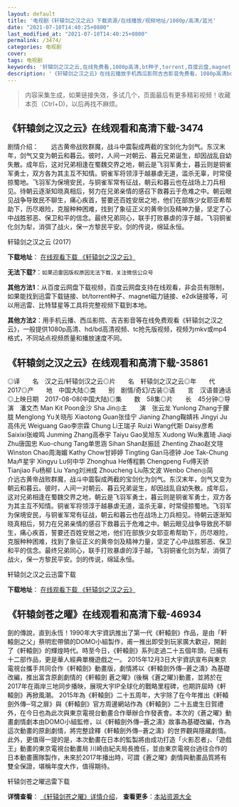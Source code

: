 ```yaml
---
layout: default
title: '电视剧《轩辕剑之汉之云》下载资源/在线播放/视频地址/1080p/高清/蓝光'
date: "2021-07-10T14:40:25+0800"
last_modified_at: "2021-07-10T14:40:25+0800"
permalink: /3474/
categories: 电视剧
cover:
tags: 电视剧
keywords: '轩辕剑之汉之云,在线免费看,1080p高清,bt种子,torrent,百度云盘,magnet,磁力链,迅雷下载资源'
description: '《轩辕剑之汉之云》在线云播放手机西瓜影院吉吉影音免费看，1080p高清bd/hd未删减完整版和tc抢先枪版，mkv/mp4格式，附带bt/torrent种子、magnet/磁力链、百度云盘、网盘资源迅雷下载链接'
---
```


>内容采集生成，如果链接失效，多试几个，页面最后有更多精彩视频！收藏本页（Ctrl+D)，以后再找不麻烦。


## 《轩辕剑之汉之云》在线观看和高清下载-3474

剧情介绍：　　远古黄帝战败群魔，战斗中震裂成两截的宝剑化为剑气。东汉末年，剑气又变为朝云和暮云。彼时，人间一对朝云、暮云兄弟诞生，却因战乱自幼失散。成年后，这对兄弟相逢在蜀魏交界之地，朝云是飞羽军勇士，暮云则是铜雀军勇士，双方各为其主互不知情。铜雀军将领淳于越暴虐无道，滥杀无辜，时常侵掠蜀地。飞羽军为保境安民，与铜雀军常有征战，朝云和暮云也在战场上刀兵相见。待朝云逐渐知晓真相后，努力在兄弟亲情的感召下救暮云于危难之中。朝云眼见战争导致民不聊生，痛心疾首，誓要还百姓安居之地，他们在部族少女耶亚希帮助下，历尽艰险，克服种种困难，找到了象征正义的黄帝剑及精神力量，坚定了心中战胜邪恶、保卫和平的信念。最终兄弟同心，联手打败暴虐的淳于越，飞羽铜雀化剑为犁，消弭了战火，保一方黎民平安。剑的传说，绵延永恒。


轩辕剑之汉之云 (2017)

**下载地址**： [在线观看下载 《轩辕剑之汉之云》](https://www.btbtdy.me/btdy/dy11298.html) 


**无法下载?**：`如果迅雷因版权原因无法下载，关注微信公众号 `

**其他方法1**：从百度云网盘下载视频，百度云网盘支持在线观看，非会员有限制，如果能找到迅雷下载链接、bt/torrent种子、magnet磁力链接、e2dk链接等，可以用迅雷、比特彗星等工具将完整视频下载到本地。

**其他方法2**：用手机云播、西瓜影院、吉吉影音等在线免费观看《轩辕剑之汉之云》，一般提供1080p高清、hd/bd高清视频、tc抢先版视频，视频为mkv或mp4格式，不同站点视频质量和播放速度不同。


## 《轩辕剑之汉之云》在线观看和高清下载-35861

◎译　　名　汉之云/轩辕剑汉之云◎片　　名　轩辕剑之汉之云◎年　　代　2017◎产　　地　中国大陆◎类　　别　剧情/奇幻/古装◎语　　言　汉语普通话◎上映日期　2017-08-08(中国大陆)◎集　　数　58集◎片　　长　45分钟◎导　　演　潘文杰 Man Kit Poon金沙 Sha Jin◎主　　演　张云龙 Yunlong Zhang于朦胧 Menglong Yu关晓彤 Xiaotong Guan张佳宁 Jianing Zhang鞠婧祎 Jingyi Ju高伟光 Weiguang Gao李宗霖 Chung Li王瑞子 Ruizi Wang代斯 Daisy彦希 Saixixi张峻鸣 Junming Zhang高泰宇 Taiyu Gao吴旭东 Xudong Wu朱嘉琦 Jiaqi Zhu唐国忠 Kuo-chung Tang单思涵 Sihan Shan赵振廷 Zhenting Zhao赵文瑄 Winston Chao周海媚 Kathy Chow甘婷婷 Tingting Gan马德钟 Joe Tak-Chung Ma卢星宇 Xingyu Lu何中华 Zhonghua He傅程鹏 Chengpeng Fu傅天骄 Tianjiao Fu杨柳 Liu Yang刘洲成 Zhoucheng Liu陈文波 Wenbo Chen◎简　　介远古黄帝战败群魔，战斗中震裂成两截的宝剑化为剑气。东汉末年，剑气又变为朝云和暮云。彼时，人间一对朝云、暮云兄弟诞生，却因战乱自幼失散。成年后，这对兄弟相逢在蜀魏交界之地，朝云是飞羽军勇士，暮云则是铜雀军勇士，双方各为其主互不知情。铜雀军将领淳于越暴虐无道，滥杀无辜，时常侵掠蜀地。飞羽军为保境安民，与铜雀军常有征战，朝云和暮云也在战场上刀兵相见。待朝云逐渐知晓真相后，努力在兄弟亲情的感召下救暮云于危难之中。朝云眼见战争导致民不聊生，痛心疾首，誓要还百姓安居之地，他们在部族少女耶亚希帮助下，历尽艰险，克服种种困难，找到了象征正义的黄帝剑及精神力量，坚定了心中战胜邪恶、保卫和平的信念。最终兄弟同心，联手打败暴虐的淳于越，飞羽铜雀化剑为犁，消弭了战火，保一方黎民平安。剑的传说，绵延永恒。


轩辕剑之汉之云迅雷下载

**下载地址**： [在线观看下载 《轩辕剑之汉之云》](https://www.993dy.com//vod-detail-id-27085.html) 


## 《轩辕剑苍之曜》在线观看和高清下载-46934

劍的傳說，直到永恆！1990年大宇資訊推出了第一代《軒轅劍》作品，是由「軒轅劍之父」蔡明宏帶領的DOMO小組製作，甫一推出即受到玩家廣大歡迎，開創了《軒轅劍》的輝煌時代。時至今日，《軒轅劍》系列走過二十五個年頭，已擁有十二部作品，更是華人經典單機遊戲之一。 2015年12月3日大宇資訊宣布與東京電視台攜手共同合作《軒轅劍》動畫版，劇情將以《軒轅劍外傳─蒼之濤》為基礎改編，推出富含原創劇情的《軒轅劍 蒼之曜》(後稱《蒼之曜》)動畫，並將於在2017年在兩岸三地同步播映，展現大宇IP全球化的戰略里程碑，也期許屆時《軒轅劍》再掀風潮。 2015年為《軒轅劍》二十五周年，大宇除了在今年推出《軒轅劍外傳─穹之扉》與《軒轅劍》官方周邊網站作為《軒轅劍》二十五歲生日賀禮外，在今日也為此次與東京電視台動畫合作舉辦合作發表會。本次的《蒼之曜》動畫劇情劇本由DOMO小組監修，以《軒轅劍外傳─蒼之濤》故事為基礎改編，作為這次動畫的原創劇情，將完整詮釋《軒轅劍外傳─蒼之濤》的世界觀與隱藏劇情。此外，更值得一提的是，本次動畫在日本的監製將由成功打造「火影忍者」、「遊戲王」動畫的東京電視台動畫局 川崎由紀夫局長擔任，並由東京電視台過往合作的日本動畫團隊製作，未來於2017年播出時，可謂《蒼之曜》劇情與動畫品質將有雙全保證，堪稱年度大作，值得期待。


轩辕剑苍之曜迅雷下载

**详情查看**： [《轩辕剑苍之曜》详情介绍](/movie/46934/)， **查看更多**：[本站资源大全](/movie/t/all/)

